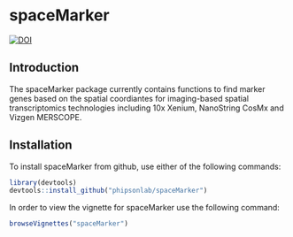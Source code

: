 # spaceMarker

<!-- badges: start -->
[![DOI](https://zenodo.org/badge/724929670.svg)](https://zenodo.org/doi/10.5281/zenodo.10360070)
<!-- badges: end -->


## Introduction

The spaceMarker package currently contains functions to find marker genes
based on the spatial coordiantes for imaging-based spatial transcriptomics technologies including 10x Xenium, NanoString CosMx and Vizgen MERSCOPE. 


## Installation

To install spaceMarker from github, use either of the following commands:

``` r
library(devtools)
devtools::install_github("phipsonlab/spaceMarker")
```

In order to view the vignette for spaceMarker use the following command:

``` r
browseVignettes("spaceMarker")
```

